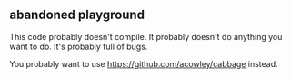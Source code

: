 ## abandoned playground

This code probably doesn't compile.  It probably doesn't do anything
you want to do.  It's probably full of bugs.

You probably want to use https://github.com/acowley/cabbage instead.
